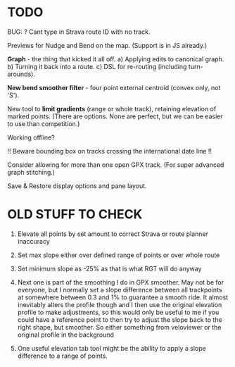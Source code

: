 

# TODO

BUG: ? Cant type in Strava route ID with no track.

Previews for Nudge and Bend on the map. (Support is in JS already.)

**Graph** - the thing that kicked it all off. 
a) Applying edits to canonical graph.
b) Turning it back into a route.
c) DSL for re-routing (including turn-arounds).

**New bend smoother filter** - four point external centroid (convex only, not 'S').

New tool to **limit gradients** (range or whole track), retaining elevation of marked points.
(There are options. None are perfect, but we can be easier to use than competition.)

Working offline?

!! Beware bounding box on tracks crossing the international date line !!

Consider allowing for more than one open GPX track.
(For super advanced graph stitching.)

Save & Restore display options and pane layout.

# OLD STUFF TO CHECK

1. Elevate all points by set amount to correct Strava or route planner inaccuracy

2. Set max slope either over defined range of points or over whole route

3. Set minimum slope as -25% as that is what RGT will do anyway

4. Next one is part of the smoothing I do in GPX smoother. 
   May not be for everyone, but I normally set a slope difference between all trackpoints at somewhere 
   between 0.3 and 1% to guarantee a smooth ride. 
   It almost inevitably alters the profile though and I then use the original 
   elevation profile to make adjustments, so this would only be useful to me if you 
   could have a reference point to then try to adjust the slope back to the right shape, but smoother. 
   So either something from veloviewer or the original profile in the background

5. One useful elevation tab tool might be the ability to apply a slope difference to a range of points.
